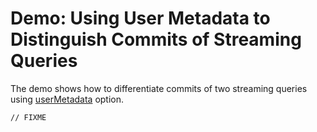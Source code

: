# Demo: Using User Metadata to Distinguish Commits of Streaming Queries

The demo shows how to differentiate commits of two streaming queries using [userMetadata](../DeltaOptions.md#userMetadata) option.

```text
// FIXME
```
